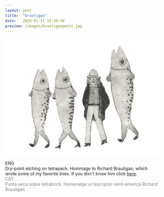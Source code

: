 ```yaml
---
layout: post
title:  "brautigan"
date:   2020-01-11 15:39:40
preview: /images/brautiganpetit.jpg
---
```


 ![Picture 1](/images/brautigangrannet.jpg)

<div class="row">

  <div class="column">
  ENG<br>
Dry-point etching on tetrapack. Hommage to Richard Brautigan, which wrote some of my favorite lines. If you don't know him click <a href="https://www.poetryfoundation.org/poets/richard-brautigan">here</a>.<br>
</div>

   <div class="column">
   <font color="#808080">
   CAT<br>
   Punta seca sobre tetrabrick. Homenatge a l'escriptor nord-americà Richard Brautigan.<br></font>
   </div>

 </div>
